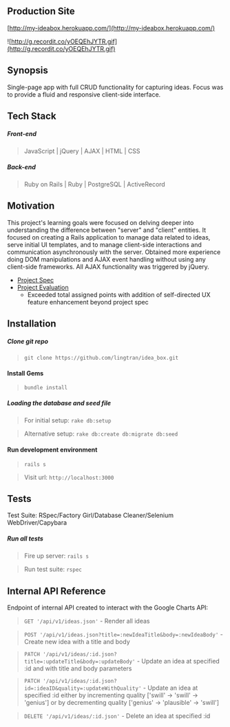 ## Production Site
[http://my-ideabox.herokuapp.com/](http://my-ideabox.herokuapp.com/)

![http://g.recordit.co/yOEQEhJYTR.gif](http://g.recordit.co/yOEQEhJYTR.gif)

## Synopsis

Single-page app with full CRUD functionality for capturing ideas. Focus was to provide a fluid and responsive client-side interface.


## Tech Stack

##### Front-end
> JavaScript | jQuery | AJAX | HTML | CSS

##### Back-end
> Ruby on Rails | Ruby | PostgreSQL | ActiveRecord

## Motivation

This project's learning goals were focused on delving deeper into understanding the difference between "server" and "client" entities. It focused on creating a Rails application to manage data related to ideas, serve initial UI templates, and to manage client-side interactions and communication asynchronously with the server. Obtained more experience doing DOM manipulations and AJAX event handling without using any client-side frameworks. All AJAX functionality was triggered by jQuery.

* [Project Spec](https://github.com/turingschool/curriculum/blob/master/source/projects/revenge_of_idea_box.markdown)
* [Project Evaluation](https://github.com/lingtran/idea_box/blob/master/idea-box-eval.md)
  * Exceeded total assigned points with addition of self-directed UX feature enhancement beyond project spec

## Installation

##### Clone git repo
> `git clone https://github.com/lingtran/idea_box.git`

#### Install Gems
> `bundle install`

##### Loading the database and seed file
> For initial setup:
`rake db:setup`

> Alternative setup:
`rake db:create db:migrate db:seed`

#### Run development environment
> `rails s`

> Visit url: `http://localhost:3000`

## Tests

Test Suite: RSpec/Factory Girl/Database Cleaner/Selenium WebDriver/Capybara

##### Run all tests
> Fire up server: `rails s`

> Run test suite: `rspec`

## Internal API Reference

Endpoint of internal API created to interact with the Google Charts API:

> `GET '/api/v1/ideas.json'` - Render all ideas

> `POST '/api/v1/ideas.json?title=:newIdeaTitle&body=:newIdeaBody'` - Create new idea with a title and body

> `PATCH '/api/v1/ideas/:id.json?title=:updateTitle&body=:updateBody'` - Update an idea at specified :id and with title and body parameters

> `PATCH '/api/v1/ideas/:id.json?id=:ideaID&quality=:updateWithQuality'` - Update an idea at specified :id either by incrementing quality ['swill' -> 'swill' -> 'genius'] or by decrementing quality ['genius' -> 'plausible' -> 'swill']

> `DELETE '/api/v1/ideas/:id.json'` - Delete an idea at specified :id
